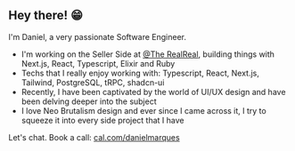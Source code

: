 ## Hey there! 😁

I'm Daniel, a very passionate Software Engineer.

- I'm working on the Seller Side at [@The RealReal](https://www.therealreal.com), building things with Next.js, React, Typescript, Elixir and Ruby
- Techs that I really enjoy working with: Typescript, React, Next.js, Tailwind, PostgreSQL, tRPC, shadcn-ui
- Recently, I have been captivated by the world of UI/UX design and have been delving deeper into the subject
- I love Neo Brutalism design and ever since I came across it, I try to squeeze it into every side project that I have

Let's chat. Book a call: [cal.com/danielmarques](https://cal.com/danielmarques)
